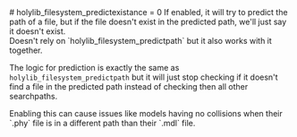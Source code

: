 <type name="holylib_filesystem_predictexistance" category="" is="convar">
	<summary>
		# holylib_filesystem_predictexistance = 0
If enabled, it will try to predict the path of a file, but if the file doesn't exist in the predicted path, we'll just say it doesn't exist.<br>
Doesn't rely on `holylib_filesystem_predictpath` but it also works with it together.<br>

The logic for prediction is exactly the same as `holylib_filesystem_predictpath` but it will just stop checking if it doesn't find a file in the predicted path instead of checking then all other searchpaths.<br>

<note>
	Enabling this can cause issues like models having no collisions when their `.phy` file is in a different path than their `.mdl` file.
</note>
	</summary>
</type>